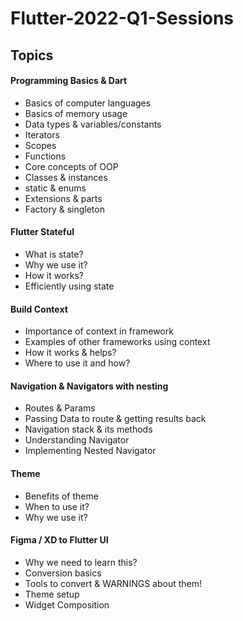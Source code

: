 # Flutter-2022-Q1-Sessions

## Topics

#### Programming Basics & Dart

- Basics of computer languages
- Basics of memory usage
- Data types & variables/constants
- Iterators
- Scopes
- Functions
- Core concepts of OOP
- Classes & instances
- static & enums
- Extensions & parts
- Factory & singleton

#### Flutter Stateful

- What is state?
- Why we use it?
- How it works?
- Efficiently using state

#### Build Context

- Importance of context in framework
- Examples of other frameworks using context
- How it works & helps?
- Where to use it and how?

#### Navigation & Navigators with nesting

- Routes & Params
- Passing Data to route & getting results back
- Navigation stack & its methods
- Understanding Navigator
- Implementing Nested Navigator

#### Theme

- Benefits of theme
- When to use it?
- Why we use it?

#### Figma / XD to Flutter UI

- Why we need to learn this?
- Conversion basics
- Tools to convert & WARNINGS about them!
- Theme setup
- Widget Composition
